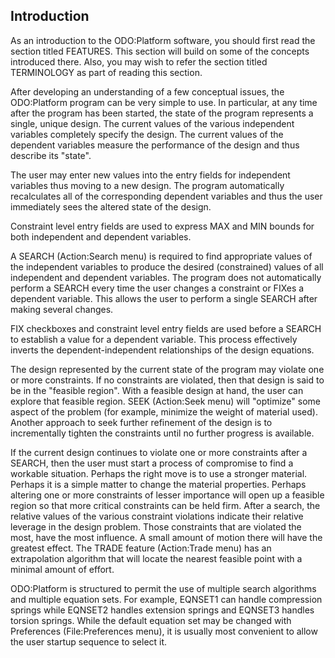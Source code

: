 ## Introduction

As an introduction to the ODO:Platform software, you should first read the section titled FEATURES. 
This section will build on some of the concepts introduced there. 
Also, you may wish to refer the section titled TERMINOLOGY as part of reading this section.

After developing an understanding of a few conceptual issues, the ODO:Platform
program can be very simple to use.  In particular, at any time after the
program has been started, the state of the program represents a single, unique design. 
The current values of the various independent variables completely specify the design. 
The current values of the dependent variables measure the performance of the design
and thus describe its "state".  

The user may enter new values into the entry fields for independent variables 
thus moving to a new design. 
The program automatically recalculates all of the corresponding dependent variables and
thus the user immediately sees the altered state of the design.

Constraint level entry fields are used to express MAX and MIN bounds for both independent and dependent variables.

A SEARCH (Action:Search menu) is required to find appropriate values of the independent variables
to produce the desired (constrained) values of all independent and  dependent variables. 
The program does not automatically perform a SEARCH every time the user changes a constraint or
FIXes a dependent variable. 
This allows the user to perform a single SEARCH after making several changes.

FIX checkboxes and constraint level entry fields are used before a SEARCH to establish a value for a dependent variable.
This process effectively inverts the dependent-independent relationships of the design equations.

The design represented by the current state of the program may violate one
or more constraints.  If no constraints are violated, then that design is
said to be in the "feasible region".  With a feasible design at hand, the
user can explore that feasible region.  SEEK (Action:Seek menu) will "optimize" some aspect of
the problem (for example, minimize the weight of material used). 
Another approach to seek further refinement of the design is to incrementally
tighten the constraints until no further progress is available.

If the current design continues to violate one or more constraints after a
SEARCH, then the user must start a process of compromise to find a workable
situation.  Perhaps the right move is to use a stronger material.  
Perhaps it is a simple matter to change the material properties. 
Perhaps altering one or more constraints of lesser importance will open up a feasible region
so that more critical constraints can be held firm.  After a search, the
relative values of the various constraint violations indicate their
relative leverage in the design problem.  Those constraints that are
violated the most, have the most influence.  A small amount of motion there
will have the greatest effect.  The TRADE feature (Action:Trade menu)  has an extrapolation
algorithm that will locate the nearest feasible point with a minimal amount of effort.

ODO:Platform is structured to permit the use of multiple search algorithms and
multiple equation sets.  For example, EQNSET1 can handle compression springs while EQNSET2
handles extension springs and EQNSET3 handles torsion springs. 
While the default equation set may be changed with Preferences (File:Preferences menu), 
it is usually most convenient to allow the user startup sequence to select it.


